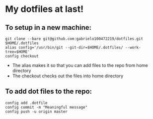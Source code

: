 # My dotfiles at last!

## To setup in a new machine:

```
git clone --bare git@github.com:gabrielo100472219/dotfiles.git $HOME/.dotfiles
alias config='/usr/bin/git --git-dir=$HOME/.dotfiles/ --work-tree=$HOME'
config checkout
```
- The alias makes it so that you can add files to the repo from home directory
- The checkout checks out the files into home directory

## To add dot files to the repo:

```
config add .dotfile
config commit -m "Meaningful message"
config push -u origin master
```
